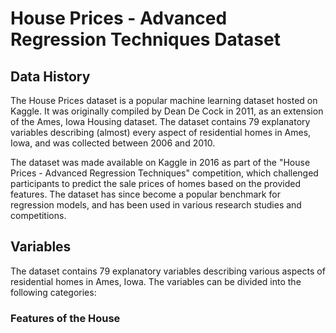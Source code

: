 # House Prices - Advanced Regression Techniques Dataset

## Data History

The House Prices dataset is a popular machine learning dataset hosted on Kaggle. It was originally compiled by Dean De Cock in 2011, as an extension of the Ames, Iowa Housing dataset. The dataset contains 79 explanatory variables describing (almost) every aspect of residential homes in Ames, Iowa, and was collected between 2006 and 2010.

The dataset was made available on Kaggle in 2016 as part of the "House Prices - Advanced Regression Techniques" competition, which challenged participants to predict the sale prices of homes based on the provided features. The dataset has since become a popular benchmark for regression models, and has been used in various research studies and competitions.

## Variables

The dataset contains 79 explanatory variables describing various aspects of residential homes in Ames, Iowa. The variables can be divided into the following categories:

### Features of the House
